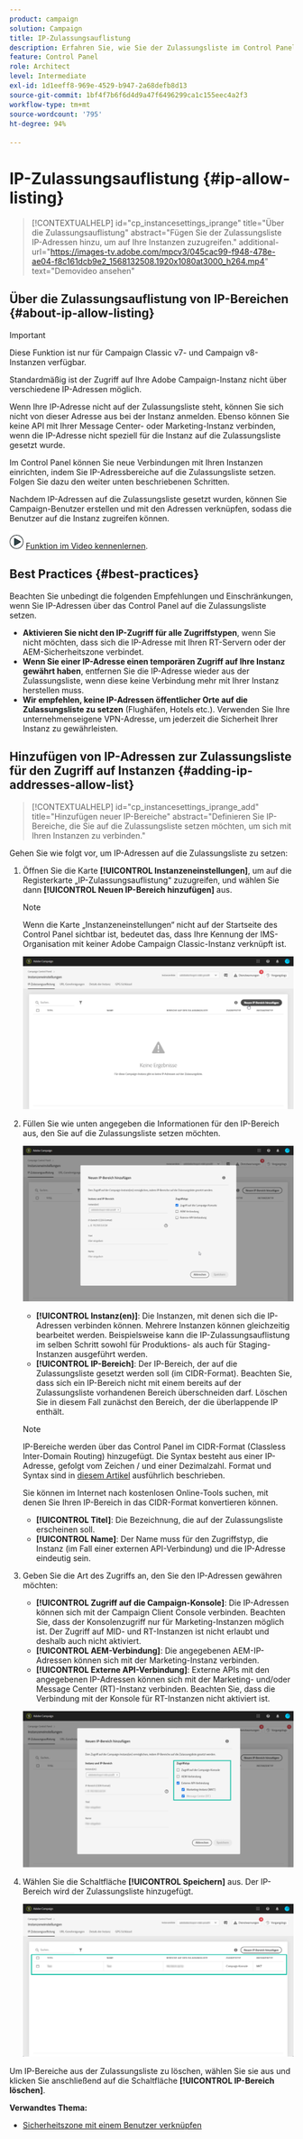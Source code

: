 ```yaml
---
product: campaign
solution: Campaign
title: IP-Zulassungsauflistung
description: Erfahren Sie, wie Sie der Zulassungsliste im Control Panel IP-Adressen für den Zugriff auf Instanzen hinzufügen.
feature: Control Panel
role: Architect
level: Intermediate
exl-id: 1d1eeff8-969e-4529-b947-2a68defb8d13
source-git-commit: 1bf4f7b6f6d4d9a47f6496299ca1c155eec4a2f3
workflow-type: tm+mt
source-wordcount: '795'
ht-degree: 94%

---
```


# IP-Zulassungsauflistung {#ip-allow-listing}

>[!CONTEXTUALHELP]
>id="cp_instancesettings_iprange"
>title="Über die Zulassungsauflistung"
>abstract="Fügen Sie der Zulassungsliste IP-Adressen hinzu, um auf Ihre Instanzen zuzugreifen."
>additional-url="https://images-tv.adobe.com/mpcv3/045cac99-f948-478e-ae04-f8c161dcb9e2_1568132508.1920x1080at3000_h264.mp4" text="Demovideo ansehen"

## Über die Zulassungsauflistung von IP-Bereichen {#about-ip-allow-listing}

>[!IMPORTANT]
>
>Diese Funktion ist nur für Campaign Classic v7- und Campaign v8-Instanzen verfügbar.

Standardmäßig ist der Zugriff auf Ihre Adobe Campaign-Instanz nicht über verschiedene IP-Adressen möglich.

Wenn Ihre IP-Adresse nicht auf der Zulassungsliste steht, können Sie sich nicht von dieser Adresse aus bei der Instanz anmelden. Ebenso können Sie keine API mit Ihrer Message Center- oder Marketing-Instanz verbinden, wenn die IP-Adresse nicht speziell für die Instanz auf die Zulassungsliste gesetzt wurde.

Im Control Panel können Sie neue Verbindungen mit Ihren Instanzen einrichten, indem Sie IP-Adressbereiche auf die Zulassungsliste setzen. Folgen Sie dazu den weiter unten beschriebenen Schritten.

Nachdem IP-Adressen auf die Zulassungsliste gesetzt wurden, können Sie Campaign-Benutzer erstellen und mit den Adressen verknüpfen, sodass die Benutzer auf die Instanz zugreifen können.

![](assets/do-not-localize/how-to-video.png) [Funktion im Video kennenlernen](https://experienceleague.adobe.com/docs/campaign-classic-learn/control-panel/instance-settings/ip-allow-listing.html?lang=de#instance-settings).

## Best Practices {#best-practices}

Beachten Sie unbedingt die folgenden Empfehlungen und Einschränkungen, wenn Sie IP-Adressen über das Control Panel auf die Zulassungsliste setzen.

* **Aktivieren Sie nicht den IP-Zugriff für alle Zugriffstypen**, wenn Sie nicht möchten, dass sich die IP-Adresse mit Ihren RT-Servern oder der AEM-Sicherheitszone verbindet.
* **Wenn Sie einer IP-Adresse einen temporären Zugriff auf Ihre Instanz gewährt haben**, entfernen Sie die IP-Adresse wieder aus der Zulassungsliste, wenn diese keine Verbindung mehr mit Ihrer Instanz herstellen muss.
* **Wir empfehlen, keine IP-Adressen öffentlicher Orte auf die Zulassungsliste zu setzen** (Flughäfen, Hotels etc.). Verwenden Sie Ihre unternehmenseigene VPN-Adresse, um jederzeit die Sicherheit Ihrer Instanz zu gewährleisten.

## Hinzufügen von IP-Adressen zur Zulassungsliste für den Zugriff auf Instanzen {#adding-ip-addresses-allow-list}

>[!CONTEXTUALHELP]
>id="cp_instancesettings_iprange_add"
>title="Hinzufügen neuer IP-Bereiche"
>abstract="Definieren Sie IP-Bereiche, die Sie auf die Zulassungsliste setzen möchten, um sich mit Ihren Instanzen zu verbinden."

Gehen Sie wie folgt vor, um IP-Adressen auf die Zulassungsliste zu setzen:

1. Öffnen Sie die Karte **[!UICONTROL Instanzeneinstellungen]**, um auf die Registerkarte „IP-Zulassungsauflistung“ zuzugreifen, und wählen Sie dann **[!UICONTROL Neuen IP-Bereich hinzufügen]** aus.

   >[!NOTE]
   >
   >Wenn die Karte „Instanzeneinstellungen“ nicht auf der Startseite des Control Panel sichtbar ist, bedeutet das, dass Ihre Kennung der IMS-Organisation mit keiner Adobe Campaign Classic-Instanz verknüpft ist.

   ![](assets/ip_whitelist_list1.png)

1. Füllen Sie wie unten angegeben die Informationen für den IP-Bereich aus, den Sie auf die Zulassungsliste setzen möchten.

   ![](assets/ip_whitelist_add1.png)

   * **[!UICONTROL Instanz(en)]**: Die Instanzen, mit denen sich die IP-Adressen verbinden können. Mehrere Instanzen können gleichzeitig bearbeitet werden. Beispielsweise kann die IP-Zulassungsauflistung im selben Schritt sowohl für Produktions- als auch für Staging-Instanzen ausgeführt werden.
   * **[!UICONTROL IP-Bereich]**: Der IP-Bereich, der auf die Zulassungsliste gesetzt werden soll (im CIDR-Format). Beachten Sie, dass sich ein IP-Bereich nicht mit einem bereits auf der Zulassungsliste vorhandenen Bereich überschneiden darf. Löschen Sie in diesem Fall zunächst den Bereich, der die überlappende IP enthält.

   >[!NOTE]
   >
   >IP-Bereiche werden über das Control Panel im CIDR-Format (Classless Inter-Domain Routing) hinzugefügt. Die Syntax besteht aus einer IP-Adresse, gefolgt vom Zeichen / und einer Dezimalzahl. Format und Syntax sind in [diesem Artikel](https://whatismyipaddress.com/cidr) ausführlich beschrieben.
   >
   >Sie können im Internet nach kostenlosen Online-Tools suchen, mit denen Sie Ihren IP-Bereich in das CIDR-Format konvertieren können.

   * **[!UICONTROL Titel]**: Die Bezeichnung, die auf der Zulassungsliste erscheinen soll.
   * **[!UICONTROL Name]**: Der Name muss für den Zugriffstyp, die Instanz (im Fall einer externen API-Verbindung) und die IP-Adresse eindeutig sein.


1. Geben Sie die Art des Zugriffs an, den Sie den IP-Adressen gewähren möchten:

   * **[!UICONTROL Zugriff auf die Campaign-Konsole]**: Die IP-Adressen können sich mit der Campaign Client Console verbinden. Beachten Sie, dass der Konsolenzugriff nur für Marketing-Instanzen möglich ist. Der Zugriff auf MID- und RT-Instanzen ist nicht erlaubt und deshalb auch nicht aktiviert.
   * **[!UICONTROL AEM-Verbindung]**: Die angegebenen AEM-IP-Adressen können sich mit der Marketing-Instanz verbinden.
   * **[!UICONTROL Externe API-Verbindung]**: Externe APIs mit den angegebenen IP-Adressen können sich mit der Marketing- und/oder Message Center (RT)-Instanz verbinden. Beachten Sie, dass die Verbindung mit der Konsole für RT-Instanzen nicht aktiviert ist.

   ![](assets/ip_whitelist_acesstype.png)

1. Wählen Sie die Schaltfläche **[!UICONTROL Speichern]** aus. Der IP-Bereich wird der Zulassungsliste hinzugefügt.

   ![](assets/ip_whitelist_added.png)

Um IP-Bereiche aus der Zulassungsliste zu löschen, wählen Sie sie aus und klicken Sie anschließend auf die Schaltfläche **[!UICONTROL IP-Bereich löschen]**.

**Verwandtes Thema:**

* [Sicherheitszone mit einem Benutzer verknüpfen](https://docs.campaign.adobe.com/doc/AC/en/INS_Additional_configurations_Configuring_Campaign_server.html#Linking_a_security_zone_to_an_operator)
